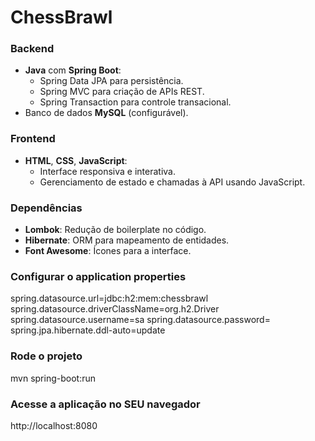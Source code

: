 # ChessBrawl

### Backend
- **Java** com **Spring Boot**:
  - Spring Data JPA para persistência.
  - Spring MVC para criação de APIs REST.
  - Spring Transaction para controle transacional.
- Banco de dados **MySQL** (configurável).

### Frontend
- **HTML**, **CSS**, **JavaScript**:
  - Interface responsiva e interativa.
  - Gerenciamento de estado e chamadas à API usando JavaScript.

### Dependências
- **Lombok**: Redução de boilerplate no código.
- **Hibernate**: ORM para mapeamento de entidades.
- **Font Awesome**: Ícones para a interface.

### Configurar o application properties
spring.datasource.url=jdbc:h2:mem:chessbrawl
spring.datasource.driverClassName=org.h2.Driver
spring.datasource.username=sa
spring.datasource.password=
spring.jpa.hibernate.ddl-auto=update


### Rode o projeto 
mvn spring-boot:run

### Acesse a aplicação no SEU navegador
http://localhost:8080